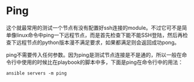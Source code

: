 # Ping

这个就最常用的测试一个节点有没有配置好ssh连接的module。不过它可不是简单像linux命令中ping一下远程节点，而是首先检查下能不能SSH登陆，然后再检查下远程节点的python版本漫不满足要求，如果都满足则会返回成功pong。

ping不需要传入任何参数。因为ping是测试节点连接是不是通的，所以一般在命令行中使用的时候比在playbook的脚本中多，下面是ping在命令行中的用法：

```shell
ansible servers -m ping
```
